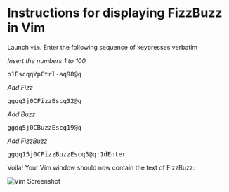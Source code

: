 # Instructions for displaying FizzBuzz in Vim

Launch `vim`. Enter the following sequence of keypresses verbatim

*Insert the numbers 1 to 100*

<kbd>o</kbd><kbd>1</kbd><kbd>Esc</kbd><kbd>q</kbd><kbd>q</kbd><kbd>Y</kbd><kbd>p</kbd><kbd>Ctrl-a</kbd><kbd>q</kbd><kbd>9</kbd><kbd>8</kbd><kbd>@</kbd><kbd>q</kbd>

*Add Fizz*

<kbd>g</kbd><kbd>g</kbd><kbd>q</kbd><kbd>q</kbd><kbd>3</kbd><kbd>j</kbd><kbd>0</kbd><kbd>C</kbd><kbd>F</kbd><kbd>i</kbd><kbd>z</kbd><kbd>z</kbd><kbd>Esc</kbd><kbd>q</kbd><kbd>3</kbd><kbd>2</kbd><kbd>@</kbd><kbd>q</kbd>

*Add Buzz*

<kbd>g</kbd><kbd>g</kbd><kbd>q</kbd><kbd>q</kbd><kbd>5</kbd><kbd>j</kbd><kbd>0</kbd><kbd>C</kbd><kbd>B</kbd><kbd>u</kbd><kbd>z</kbd><kbd>z</kbd><kbd>Esc</kbd><kbd>q</kbd><kbd>1</kbd><kbd>9</kbd><kbd>@</kbd><kbd>q</kbd>

*Add FizzBuzz*

<kbd>g</kbd><kbd>g</kbd><kbd>q</kbd><kbd>q</kbd><kbd>1</kbd><kbd>5</kbd><kbd>j</kbd><kbd>0</kbd><kbd>C</kbd><kbd>F</kbd><kbd>i</kbd><kbd>z</kbd><kbd>z</kbd><kbd>B</kbd><kbd>u</kbd><kbd>z</kbd><kbd>z</kbd><kbd>Esc</kbd><kbd>q</kbd><kbd>5</kbd><kbd>@</kbd><kbd>q</kbd><kbd>:</kbd><kbd>1</kbd><kbd>d</kbd><kbd>Enter</kbd>

Voila! Your Vim window should now contain the text of FizzBuzz:

![Vim Screenshot](https://sourcecodeshots.com/image/NDPxJqEA04EJLILzL1OS.png)
